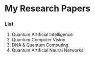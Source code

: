 # My Research Papers
### List
01. Quantum Artificial Intelligence
02. Quantum Computer Vision
03. DNA & Quantum Computing
04. Quantum Artificial Neural Networks
